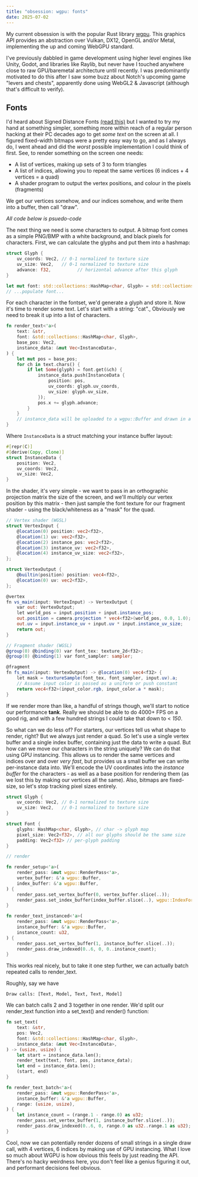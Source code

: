 ```yaml
---
title: "obsession: wgpu: fonts"
date: 2025-07-02
---
```


My current obsession is with the popular Rust library [wgpu](https://github.com/gfx-rs/wgpu). This graphics API provides an abstraction over Vulkan, DX12, OpenGL and/or Metal, implementing the up and coming WebGPU standard.


I've previously dabbled in game development using higher level engines like Unity, Godot, and libraries like Raylib, but never have I touched anywhere close to raw GPU/baremetal architecture until recently. I was predominantly motivated to do this after I saw some buzz about Notch's upcoming game "levers and chests", apparently done using WebGL2 & Javascript (although that's difficult to verify).

## Fonts

I'd heard about Signed Distance Fonts [(read this)](https://github.com/Chlumsky/msdfgen) but I wanted to try my hand at something simpler, something more within reach of a regular person hacking at their PC decades ago to get *some text* on the screen at all. I figured fixed-width bitmaps were a pretty easy way to go, and as I always do, I went ahead and did the *worst* possible implementation I could think of first. See, to render something on the screen one needs:

* A list of vertices, making up sets of 3 to form triangles
* A list of indices, allowing you to repeat the same vertices (6 indices + 4 vertices = a quad)
* A shader program to output the vertex positions, and colour in the pixels (fragments)

We get our vertices somehow, and our indices somehow, and write them into a buffer, then call "draw".

*All code below is psuedo-code*

The next thing we need is some characters to output. A bitmap font comes as a simple PNG/BMP with a white background, and black pixels for characters. First, we can calculate the glyphs and put them into a hashmap:

```rust
struct Glyph {
    uv_coords: Vec2, // 0-1 normalized to texture size
    uv_size: Vec2,   // 0-1 normalized to texture size
    advance: f32,          // horizontal advance after this glyph
}

let mut font: std::collections::HashMap<char, Glyph> = std::collections::HashMap::new();
// ...populate font...
```

For each character in the fontset, we'd generate a glyph and store it. Now it's time to render some text. Let's start with a string: "cat"., Obviously we need to break it up into a list of characters.

```rust
fn render_text<'a>(
    text: &str,
    font: &std::collections::HashMap<char, Glyph>,
    base_pos: Vec2,
    instance_data: &mut Vec<InstanceData>,
) {
    let mut pos = base_pos;
    for ch in text.chars() {
        if let Some(glyph) = font.get(&ch) {
            instance_data.push(InstanceData {
                position: pos,
                uv_coords: glyph.uv_coords,
                uv_size: glyph.uv_size,
            });
            pos.x += glyph.advance;
        }
    }
    // instance_data will be uploaded to a wgpu::Buffer and drawn in a single draw call
}
```

Where `InstanceData` is a struct matching your instance buffer layout:

```rust
#[repr(C)]
#[derive(Copy, Clone)]
struct InstanceData {
    position: Vec2,
    uv_coords: Vec2,
    uv_size: Vec2,
}
```

In the shader, it's very simple - we want to pass in an orthographic projection matrix the size of the screen, and we'll multiply our vertex position by this matrix - then just sample the font texture for our fragment shader - using the black/whiteness as a "mask" for the quad.

```glsl
// Vertex shader (WGSL)
struct VertexInput {
    @location(0) position: vec2<f32>,
    @location(1) uv: vec2<f32>,
    @location(2) instance_pos: vec2<f32>,
    @location(3) instance_uv: vec2<f32>,
    @location(4) instance_uv_size: vec2<f32>,
};

struct VertexOutput {
    @builtin(position) position: vec4<f32>,
    @location(0) uv: vec2<f32>,
};

@vertex
fn vs_main(input: VertexInput) -> VertexOutput {
    var out: VertexOutput;
    let world_pos = input.position + input.instance_pos;
    out.position = camera.projection * vec4<f32>(world_pos, 0.0, 1.0);
    out.uv = input.instance_uv + input.uv * input.instance_uv_size;
    return out;
}
```

```glsl
// Fragment shader (WGSL)
@group(0) @binding(0) var font_tex: texture_2d<f32>;
@group(0) @binding(1) var font_sampler: sampler;

@fragment
fn fs_main(input: VertexOutput) -> @location(0) vec4<f32> {
    let mask = textureSample(font_tex, font_sampler, input.uv).a;
    // Assume input color is passed as a uniform or push constant
    return vec4<f32>(input_color.rgb, input_color.a * mask);
}
```

If we render more than like, a handful of strings though, we'll start to notice our performance **tank**. Really we should be able to do 4000+ FPS on a good rig, and with a few hundred strings I could take that down to < *150*.

So what can we do less of? For starters, our vertices tell us what shape to render, right? But we always just render a quad. So let's use a single vertex buffer and a single index buffer, containing just the data to write a quad. But how can we move our characters in the string uniquely? We can do that using GPU instancing. This allows us to render the same vertices and indices over and over *very fast*, but provides us a small buffer we can write per-instance data into. We'll encode the UV coordinates into the *instance buffer* for the characters - as well as a base position for rendering them (as we lost this by making our vertices all the same). Also, bitmaps are fixed-size, so let's stop tracking pixel sizes entirely.


```rust
struct Glyph {
    uv_coords: Vec2, // 0-1 normalized to texture size
    uv_size: Vec2,   // 0-1 normalized to texture size
}

struct Font {
    glyphs: HashMap<char, Glyph>, // char -> glyph map
    pixel_size: Vec2<f32>, // all our glyphs should be the same size
    padding: Vec2<f32> // per-glyph padding
}

// render

fn render_setup<'a>(
    render_pass: &mut wgpu::RenderPass<'a>,
    vertex_buffer: &'a wgpu::Buffer,
    index_buffer: &'a wgpu::Buffer,
) {
    render_pass.set_vertex_buffer(0, vertex_buffer.slice(..));
    render_pass.set_index_buffer(index_buffer.slice(..), wgpu::IndexFormat::Uint16);
}

fn render_text_instanced<'a>(
    render_pass: &mut wgpu::RenderPass<'a>,
    instance_buffer: &'a wgpu::Buffer,
    instance_count: u32,
) {
    render_pass.set_vertex_buffer(1, instance_buffer.slice(..));
    render_pass.draw_indexed(0..6, 0, 0..instance_count);
}
```

This works real nicely, but to take it one step further, we can actually batch repeated calls to render_text.

Roughly, say we have 

`Draw calls: [Text, Model, Text, Text, Model]`

We can batch calls 2 and 3 together in one render. We'd split our render_text function into a set_text() and render() function:

```rust
fn set_text(
    text: &str,
    pos: Vec2,
    font: &std::collections::HashMap<char, Glyph>,
    instance_data: &mut Vec<InstanceData>,
) -> (usize, usize) {
    let start = instance_data.len();
    render_text(text, font, pos, instance_data);
    let end = instance_data.len();
    (start, end)
}

fn render_text_batch<'a>(
    render_pass: &mut wgpu::RenderPass<'a>,
    instance_buffer: &'a wgpu::Buffer,
    range: (usize, usize),
) {
    let instance_count = (range.1 - range.0) as u32;
    render_pass.set_vertex_buffer(1, instance_buffer.slice(..));
    render_pass.draw_indexed(0..6, 0, range.0 as u32..range.1 as u32);
}
```

Cool, now we can potentially render dozens of small strings in a single draw call, with 4 vertices, 6 indices by making use of GPU instancing. What I love so much about WGPU is how obvious this feels by just reading the API. There's no hacky weirdness here, you don't feel like a genius figuring it out, and performant decisions feel obvious.